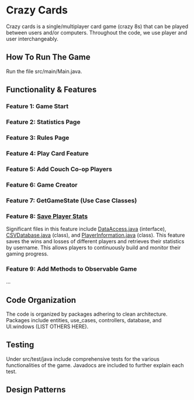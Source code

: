 # Crazy Cards

Crazy cards is a single/multiplayer card game (crazy 8s) that can be played between users and/or computers. Throughout
the code, we use player and user interchangeably.

## How To Run The Game

Run the file src/main/Main.java.

## Functionality & Features

### Feature 1: Game Start

### Feature 2: Statistics Page

### Feature 3: Rules Page

### Feature 4: Play Card Feature

### Feature 5: Add Couch Co-op Players

### Feature 6: Game Creator

### Feature 7: GetGameState (Use Case Classes)

### Feature 8: [Save Player Stats](https://github.com/CSC207-2023Y-UofT/course-project-crazy-cards/issues/8)

Significant files in this feature
include [DataAccess.java](https://github.com/CSC207-2023Y-UofT/course-project-crazy-cards/blob/main/src/main/java/database/DataAccess.java) (interface), 
[CSVDatabase.java](https://github.com/CSC207-2023Y-UofT/course-project-crazy-cards/blob/main/src/main/java/database/CSVDatabase.java) (class), 
and [PlayerInformation.java](https://github.com/CSC207-2023Y-UofT/course-project-crazy-cards/blob/main/src/main/java/use_cases/PlayerInformation.java) (class). 
This feature saves the wins and losses of different players and retrieves their statistics by username. 
This allows players to continuously build and monitor their gaming progress.

### Feature 9: Add Methods to Observable Game

...

## Code Organization
The code is organized by packages adhering to clean architecture. Packages include entities, use_cases, controllers, database, and UI.windows (LIST OTHERS HERE).

## Testing
Under src/test/java include comprehensive tests for the various functionalities of the game. Javadocs are included to further explain each test.

## Design Patterns


